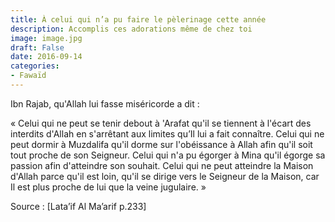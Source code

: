 ```yaml
---
title: À celui qui n’a pu faire le pèlerinage cette année
description: Accomplis ces adorations même de chez toi
image: image.jpg
draft: False
date: 2016-09-14
categories:
- Fawaïd
---
```


Ibn Rajab, qu'Allah lui fasse miséricorde a dit :

« Celui qui ne peut se tenir debout à 'Arafat qu'il se tiennent à l'écart des interdits
d'Allah en s'arrêtant aux limites qu’Il lui a fait connaître. Celui qui ne peut dormir à
Muzdalifa qu'il dorme sur l'obéissance à Allah afin qu'il soit tout proche de son
Seigneur. Celui qui n'a pu égorger à Mina qu'il égorge sa passion afin d'atteindre son
souhait. Celui qui ne peut atteindre la Maison d'Allah parce qu'il est loin, qu'il se
dirige vers le Seigneur de la Maison, car Il est plus proche de lui que la veine
jugulaire. »

Source : [Lata’if Al Ma’arif p.233]

